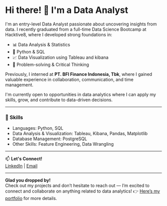 # Hi there! 👋 I'm a Data Analyst

I'm an entry-level Data Analyst passionate about uncovering insights from data. I recently graduated from a full-time Data Science Bootcamp at Hacktive8, where I developed strong foundations in:

- 📊 Data Analysis & Statistics  
- 🐍 Python & SQL  
- 📈 Data Visualization using Tableau and kibana   
- 🧠 Problem-solving & Critical Thinking

Previously, I interned at **PT. BFI Finance Indonesia, Tbk**, where I gained valuable experience in collaboration, communication, and time management.

I'm currently open to opportunities in data analytics where I can apply my skills, grow, and contribute to data-driven decisions.

---

### 🔧 Skills

- Languages: Python, SQL  
- Data Analysis & Visualization: Tableau, Kibana, Pandas, Matplotlib  
- Database Management: PostgreSQL
- Other Skills: Feature Engineering, Data Wrangling
---

📫 **Let's Connect!**  
[LinkedIn](https://www.linkedin.com/in/rifatsyq) | [Email](mailto:rifatsyq2@gmail.com)

---

**Glad you dropped by!**  
Check out my projects and don’t hesitate to reach out — I’m excited to connect and collaborate on anything related to data analytics!
👉 [Here’s my portfolio](https://pat-rip.github.io/portofolio/) for more details.


